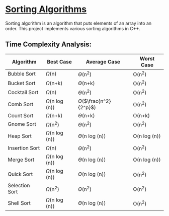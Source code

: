 # [Sorting Algorithms](https://en.wikipedia.org/wiki/Sorting_algorithm)

Sorting algorithm is an algorithm that puts elements of an array into an order. This project implements various sorting algorithms in C++.

## Time Complexity Analysis:

|Algorithm|Best Case|Average Case|Worst Case|
|---|---|---|---|
|Bubble Sort|$\Omega$(n)|$\Theta$(n<sup>2</sup>)|O(n<sup>2</sup>)|
|Bucket Sort|$\Omega$(n+k)|$\Theta$(n+k)|O(n<sup>2</sup>)|
|Cocktail Sort|$\Omega$(n)|$\Theta$(n<sup>2</sup>)|O(n<sup>2</sup>)|
|Comb Sort|$\Omega$(n log (n))|$\Theta$($\frac{n^2}{2^p}$)|O(n<sup>2</sup>)|
|Count Sort|$\Omega$(n+k)|$\Theta$(n+k)|O(n+k)|
|Gnome Sort|$\Omega$(n<sup>2</sup>)|$\Theta$(n<sup>2</sup>)|O(n<sup>2</sup>)|
|Heap Sort|$\Omega$(n log (n))|$\Theta$(n log (n))|O(n log (n))|
|Insertion Sort|$\Omega$(n)|$\Theta$(n<sup>2</sup>)|O(n<sup>2</sup>)|
|Merge Sort|$\Omega$(n log (n))|$\Theta$(n log (n))|O(n log (n))|
|Quick Sort|$\Omega$(n log (n))|$\Theta$(n log (n))|O(n<sup>2</sup>)|
|Selection Sort|$\Omega$(n<sup>2</sup>)|$\Theta$(n<sup>2</sup>)|O(n<sup>2</sup>)|
|Shell Sort|$\Omega$(n log (n))|$\Theta$(n log (n))|O(n<sup>2</sup>)|